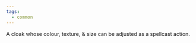 ```yaml
---
tags:
  - common
---
```

A cloak whose colour, texture, & size can be adjusted as a spellcast action.